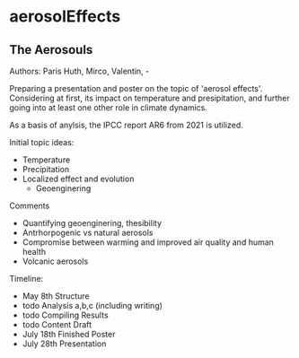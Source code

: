 # aerosolEffects
## The Aerosouls
Authors: Paris Huth, Mirco, Valentin, -

Preparing a presentation and poster on the topic of 'aerosol effects'.
Considering at first, its impact on temperature and presipitation, and further going into at least one other role in climate dynamics.

As a basis of anylsis, the IPCC report AR6 from 2021 is utilized.

Initial topic ideas:
- Temperature
- Precipitation
- Localized effect and evolution
    - Geoenginering

Comments
- Quantifying geoenginering, thesibility
- Antrhorpogenic vs natural aerosols
- Compromise between warming and improved air quality and human health
- Volcanic aerosols

Timeline:
- May 8th Structure
- todo Analysis a,b,c (including writing)
- todo Compiling Results
- todo Content Draft
- July 18th Finished Poster
- July 28th Presentation
